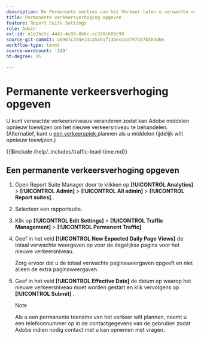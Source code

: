 ```yaml
---
description: De Permanente secties van het Verkeer laten u verwachte verkeersniveaus veranderen zodat Adobe middelen kan opnieuw toewijzen om het nieuwe verkeersniveau te behandelen.
title: Permanente verkeersverhoging opgeven
feature: Report Suite Settings
role: Admin
exl-id: a1e2bc5c-4443-4c88-8b6c-cc320c689c99
source-git-commit: a6967c7d4e1dca5491f13beccaa797167b503d6e
workflow-type: tm+mt
source-wordcount: '149'
ht-degree: 0%

---
```


# Permanente verkeersverhoging opgeven

U kunt verwachte verkeersniveaus veranderen zodat kan Adobe middelen opnieuw toewijzen om het nieuwe verkeersniveau te behandelen. (Alternatief, kunt u [ een verkeerspiek ](/help/admin/tools/manage-rs/edit-settings/c-traffic-management/t-traffic-schedule-spike.md) plannen als u middelen tijdelijk wilt opnieuw toewijzen.)

{{$include /help/_includes/traffic-lead-time.md}}

## Een permanente verkeersverhoging opgeven

1. Open Report Suite Manager door te klikken op **[!UICONTROL Analytics]** > **[!UICONTROL Admin]** > **[!UICONTROL All admin]** > **[!UICONTROL Report suites]** .
1. Selecteer een rapportsuite.
1. Klik op **[!UICONTROL Edit Settings]** > **[!UICONTROL Traffic Management]** > **[!UICONTROL Permanent Traffic]**.
1. Geef in het veld **[!UICONTROL New Expected Daily Page Views]** de totaal verwachte weergaven op voor de dagelijkse pagina voor het nieuwe verkeersniveau.

   Zorg ervoor dat u de totaal verwachte paginaweergaven opgeeft en niet alleen de extra paginaweergaven.
1. Geef in het veld **[!UICONTROL Effective Date]** de datum op waarop het nieuwe verkeersniveau moet worden gestart en klik vervolgens op **[!UICONTROL Submit]** .

   >[!NOTE]
   >
   >Als u een permanente toename van het verkeer wilt plannen, neemt u een telefoonnummer op in de contactgegevens van de gebruiker zodat Adobe indien nodig contact met u kan opnemen met vragen.
